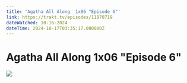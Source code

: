 ```yaml
---
title: 'Agatha All Along  1x06 "Episode 6"' 
link: https://trakt.tv/episodes/11870719
dateWatched: 10-16-2024
dateTime: 2024-10-17T03:35:17.000000Z
---
```

# Agatha All Along  1x06 "Episode 6"

![](https://walter-r2.trakt.tv/images/shows/000/191/186/fanarts/thumb/77669cde09.jpg)